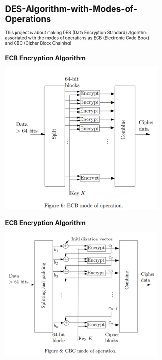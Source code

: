 # **DES-Algorithm-with-Modes-of-Operations**
This project is about making DES (Data Encryption Standard) algorithm associated with the modes of operations as ECB (Electronic Code Book) and CBC (Cipher Block Chaining)

## **ECB Encryption Algorithm**
![alt text](https://github.com/VeroZaki/DES-Algorithm-with-Modes-of-Operations/blob/main/ECB.PNG?raw=true)

## **ECB Encryption Algorithm**
![alt text](https://github.com/VeroZaki/DES-Algorithm-with-Modes-of-Operations/blob/main/CBC.PNG?raw=true)

